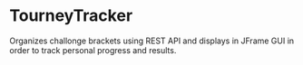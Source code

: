 # TourneyTracker
Organizes challonge brackets using REST API and displays in JFrame GUI in order to track personal progress and results.
